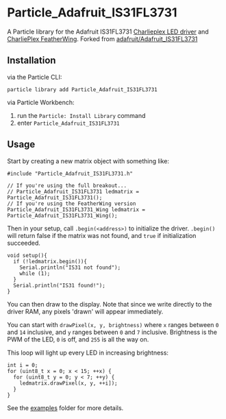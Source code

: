 # Particle_Adafruit_IS31FL3731

A Particle library for the Adafruit IS31FL3731 [Charlieplex LED driver](https://learn.adafruit.com/i31fl3731-16x9-charliplexed-pwm-led-driver) and [CharliePlex FeatherWing](https://learn.adafruit.com/adafruit-15x7-7x15-charlieplex-led-matrix-charliewing-featherwing). Forked from [adafruit/Adafruit_IS31FL3731](https://github.com/adafruit/Adafruit_IS31FL3731)


## Installation

via the Particle CLI:

```
particle library add Particle_Adafruit_IS31FL3731
```

via Particle Workbench:

1. run the `Particle: Install Library` command
2. enter `Particle_Adafruit_IS31FL3731`


## Usage

Start by creating a new matrix object with something like:

```
#include "Particle_Adafruit_IS31FL3731.h"

// If you're using the full breakout...
// Particle_Adafruit_IS31FL3731 ledmatrix = Particle_Adafruit_IS31FL3731();
// If you're using the FeatherWing version
Particle_Adafruit_IS31FL3731_Wing ledmatrix = Particle_Adafruit_IS31FL3731_Wing();
```

Then in your setup, call `.begin(<address>)` to initialize the driver. `.begin()` will return false if the matrix was not found, and `true`  if initialization succeeded.

```
void setup(){
  if (!ledmatrix.begin()){
    Serial.println("IS31 not found");
    while (1);
  }
  Serial.println("IS31 found!");
}
```

You can then draw to the display. Note that since we write directly to the driver RAM, any pixels 'drawn' will appear immediately.

You can start with `drawPixel(x, y, brightness)` where `x` ranges between `0` and `14` inclusive, and `y` ranges between `0` and `7` inclusive. Brightness is the PWM of the LED, `0` is off, and `255` is all the way on.

This loop will light up every LED in increasing brightness:

```
int i = 0;
for (uint8_t x = 0; x < 15; ++x) {
  for (uint8_t y = 0; y < 7; ++y) {
    ledmatrix.drawPixel(x, y, ++i]);
  }
}
```

See the [examples](examples) folder for more details.
